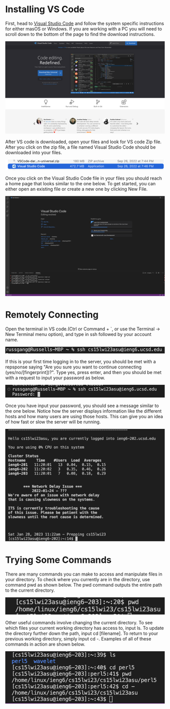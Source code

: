 # Installing VS Code

First, head to [Visual Studio Code](https://code.visualstudio.com/) and follow the system specific instructions for either masOS or Windows. If you are working with a PC you will need to scroll down to the bottom of the page to find the download instructions.  

![Image](vscodehome.png)

After VS code is downloaded, open your files and look for VS code Zip file. After you click on the zip file, a file named Visual Studio Code should be downloaded into your files. 

![Image](vscodefile.png)

Once you click on the Visual Studio Code file in your files you should reach a home page that looks similar to the one below. To get started, you can either open an existing file or create a new one by clicking New File. 

![Image](vscodeapp.png)

# Remotely Connecting

Open the terminal in VS code.(Ctrl or Command + `, or use the Terminal → New Terminal menu option), and type in ssh followed by your account name.

![Image](ssh1.png)

If this is your first time logging in to the server, you should be met with a repsponse saying "Are you sure you want to continue connecting (yes/no/[fingerprint])?". Type yes, press enter, and then you should be met with a request to input your password as below. 

![Image](password_req.png)

Once you have input your password, you should see a message similar to the one below. Notice how the server displays information like the different hosts and how many users are using those hosts. This can give you an idea of how fast or slow the server will be running.  

![Image](login_success.png)

# Trying Some Commands

There are many commands you can make to access and manipulate files in your directory. To check where you currently are in the directory, use command pwd as shown below. The pwd command outputs the entire path to the current directory. 

![Image](pwd_pic.png)

Other useful commands involve changing the current directory. To see which files your current working directory has access to, input ls. To update the directory further down the path, input cd [filename]. To return to your previous working directory, simply input cd -. Examples of all of these commands in action are shown below.

![Image](commands.png)



